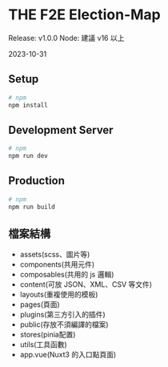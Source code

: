 # THE F2E Election-Map
Release: v1.0.0
Node: 建議 v16 以上

2023-10-31

## Setup
```bash
# npm
npm install
```
## Development Server
```bash
# npm
npm run dev
```
## Production
```bash
# npm
npm run build
```

## 檔案結構
- assets(scss、圖片等)
- components(共用元件)
- composables(共用的 js 邏輯)
- content(可放 JSON、XML、CSV 等文件)
- layouts(重複使用的模板)
- pages(頁面)
- plugins(第三方引入的插件)
- public(存放不須編譯的檔案)
- stores(pinia配置)
- utils(工具函數)
- app.vue(Nuxt3 的入口點頁面)